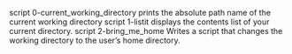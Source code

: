 script 0-current_working_directory prints the absolute path name of the current working directory
script 1-listit displays the contents list of your current directory.
script 2-bring_me_home Writes a script that changes the working directory to the user’s home directory.
